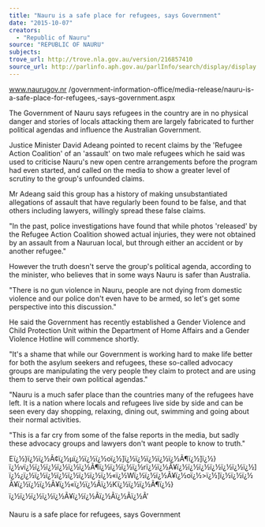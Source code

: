 ```yaml
---
title: "Nauru is a safe place for refugees, says Government"
date: "2015-10-07"
creators:
  - "Republic of Nauru"
source: "REPUBLIC OF NAURU"
subjects:
trove_url: http://trove.nla.gov.au/version/216857410
source_url: http://parlinfo.aph.gov.au/parlInfo/search/display/display.w3p;query=Id%3A%22media/pressrel/4121282%22
---
```


  www.naurugov.nr /government-information-office/media-release/nauru-is-a-safe-place-for-refugees,-says-government.aspx

 The Government of Nauru says refugees in the country are in no physical danger and stories of locals attacking them are largely fabricated to further political agendas and influence the Australian Government.

 Justice Minister David Adeang pointed to recent claims by the 'Refugee Action Coalition' of an 'assault' on two male refugees which he said was used to criticise Nauru's new open centre arrangements before the program had even started, and called on the media to show a greater level of scrutiny to the group's unfounded claims.

 Mr Adeang said this group has a history of making unsubstantiated allegations of assault that have regularly been found to be false, and that others including lawyers, willingly spread these false claims.

 "In the past, police investigations have found that while photos 'released' by the Refugee Action Coalition showed actual injuries, they were not obtained by an assault from a Nauruan local, but through either an accident or by another refugee."

 However the truth doesn't serve the group's political agenda, according to the minister, who believes that in some ways Nauru is safer than Australia.

 "There is no gun violence in Nauru, people are not dying from domestic violence and our police don't even have to be armed, so let's get some perspective into this discussion."

 He said the Government has recently established a Gender Violence and Child Protection Unit within the Department of Home Affairs and a Gender Violence Hotline will commence shortly.

 "It's a shame that while our Government is working hard to make life better for both the asylum seekers and refugees, these so-called advocacy groups are manipulating the very people they claim to protect and are using them to serve their own political agendas."

 "Nauru is a much safer place than the countries many of the refugees have left. It is a nation where locals and refugees live side by side and can be seen every day shopping, relaxing, dining out, swimming and going about their normal activities.

 "This is a far cry from some of the false reports in the media, but sadly these advocacy groups and lawyers don't want people to know to truth." 

  Eï¿½}ï¿½ï¿½Ã¢ï¿½µï¿½ï¿½ï¿½oï¿½]ï¿½ï¿½ï¿½ï¿½ï¿½Ã¶ï¿½]ï¿½}ï¿½vï¿½ï¿½ï¿½ï¿½ï¿½ï¿½Ã¶ï¿½ï¿½ï¿½ï¿½rï¿½ï¿½Ã¥ï¿½ï¿½ï¿½ï¿½ï¿½ï¿½ï¿½]ï¿½¿ï¿½ï¿½ï¿½ï¿½ï¿½ï¿½ï¿½ï¿½«ï¿½Wï¿½ï¿½ï¿½Ã¥ï¿½oï¿½>ï¿½]ï¿½ï¿½ï¿½Ã¥ï¿½ï¿½ï¿½Ã¥ï¿½«ï¿½ï¿½Ãï¿½Kï¿½ï¿½ï¿½Ã¶ï¿½}ï¿½ï¿½ï¿½ï¿½ï¿½Ã¥ï¿½ï¿½Ãï¿½Ãï¿½Ãï¿½Ã’

  Nauru is a safe place for refugees, says Government

